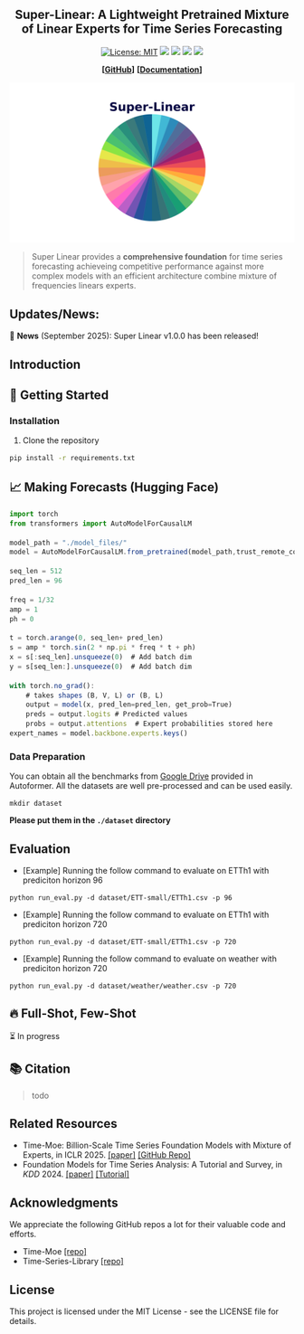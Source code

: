 
<div align="center">
  <h2><b>Super-Linear: A Lightweight Pretrained Mixture of Linear Experts for Time Series Forecasting</b></h2>
</div>

<div align="center">
  
[![License: MIT](https://img.shields.io/badge/License-MIT-blue.svg)](https://opensource.org/licenses/MIT)
![](https://img.shields.io/github/last-commit/azencot-group/SuperLinear?color=green)
![](https://img.shields.io/github/stars/azencot-group/SuperLinear?color=yellow)
![](https://img.shields.io/github/forks/azencot-group/SuperLinear?color=lightblue)
![](https://img.shields.io/badge/PRs-Welcome-green)

</div>

<div align="center">
  
**[<a href="https://github.com/azencot-group/SuperLinear">GitHub</a>]**
**[<a href="https://your-docs-url.com">Documentation</a>]**

</div>

<p align="center">
  <img src="./figures/logo.png" width="600">
</p>

> Super Linear provides a **comprehensive foundation** for time series forecasting achieveing competitive performance against more complex models
with an efficient architecture combine mixture of frequencies linears experts.

## Updates/News:

🚩 **News** (September 2025): Super Linear v1.0.0 has been released!


## Introduction

## 🚀 Getting Started

### Installation

1. Clone the repository
```bash
pip install -r requirements.txt
```

## 📈 Making Forecasts (Hugging Face)
```typescript
import torch
from transformers import AutoModelForCausalLM

model_path = "./model_files/"
model = AutoModelForCausalLM.from_pretrained(model_path,trust_remote_code=True, force_download=True)

seq_len = 512
pred_len = 96

freq = 1/32
amp = 1
ph = 0

t = torch.arange(0, seq_len+ pred_len)
s = amp * torch.sin(2 * np.pi * freq * t + ph)
x = s[:seq_len].unsqueeze(0)  # Add batch dim
y = s[seq_len:].unsqueeze(0)  # Add batch dim

with torch.no_grad():
    # takes shapes (B, V, L) or (B, L)
    output = model(x, pred_len=pred_len, get_prob=True)
    preds = output.logits # Predicted values
    probs = output.attentions  # Expert probabilities stored here
expert_names = model.backbone.experts.keys()

```
### Data Preparation

You can obtain all the benchmarks from [Google Drive](https://drive.google.com/drive/folders/1ZOYpTUa82_jCcxIdTmyr0LXQfvaM9vIy) provided in Autoformer. All the datasets are well pre-processed and can be used easily.

```
mkdir dataset
```
**Please put them in the `./dataset` directory**

## Evaluation

+ [Example] Running the follow command to evaluate on ETTh1 with prediciton horizon 96

```shell
python run_eval.py -d dataset/ETT-small/ETTh1.csv -p 96
```

+ [Example] Running the follow command to evaluate on ETTh1 with prediciton horizon 720

```shell
python run_eval.py -d dataset/ETT-small/ETTh1.csv -p 720
```


+ [Example] Running the follow command to evaluate on weather with prediciton horizon 720

```shell
python run_eval.py -d dataset/weather/weather.csv -p 720
```


## 🔥 Full-Shot, Few-Shot

⏳ In progress

## 📚 Citation

> todo

## Related Resources
* Time-Moe: Billion-Scale Time Series Foundation Models with Mixture of Experts, in ICLR 2025. [\[paper\]](https://arxiv.org/abs/2409.16040) [\[GitHub Repo\]](https://github.com/Time-MoE/Time-MoE)
* Foundation Models for Time Series Analysis: A Tutorial and Survey, in *KDD*
  2024. [\[paper\]](https://arxiv.org/abs/2403.14735) [\[Tutorial\]](https://wenhaomin.github.io/FM4TS.github.io/)

## Acknowledgments

We appreciate the following GitHub repos a lot for their valuable code and efforts.
- Time-Moe [\[repo\]](https://github.com/Time-MoE/Time-MoE)
- Time-Series-Library [\[repo\]](https://github.com/thuml/Time-Series-Library)


## License

This project is licensed under the MIT License - see the LICENSE file for details.